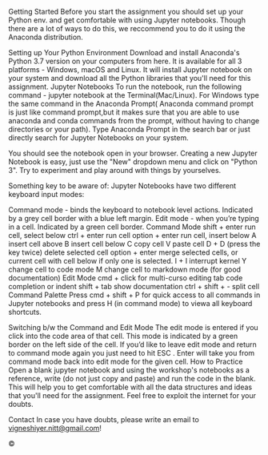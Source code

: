 Getting Started
Before you start the assignment you should set up your Python env. and get comfortable with using Jupyter notebooks. Though there are a lot of ways to do this, we reccommend you to do it using the Anaconda distribution.

Setting up Your Python Environment
Download and install Anaconda's Python 3.7 version on your computers from here. It is available for all 3 platforms - Windows, macOS and Linux.
It will install Jupyter notebook on your system and download all the Python libraries that you'll need for this assignment.
Jupyter Notebooks
To run the notebook, run the following command -
jupyter notebook
at the Terminal(Mac/Linux). For Windows type the same command in the Anaconda Prompt( Anaconda command prompt is just like command prompt,but it makes sure that you are able to use anaconda and conda commands from the prompt, without having to change directories or your path). Type Anaconda Prompt in the search bar or just directly search for Jupyter Notebooks on your system.

You should see the notebook open in your browser. Creating a new Jupyter Notebook is easy, just use the "New" dropdown menu and click on "Python 3". Try to experiment and play around with things by yourselves.

Something key to be aware of: Jupyter Notebooks have two different keyboard input modes:

Command mode - binds the keyboard to notebook level actions. Indicated by a grey cell border with a blue left margin.
Edit mode - when you’re typing in a cell. Indicated by a green cell border.
Command Mode
shift + enter run cell, select below
ctrl + enter run cell
option + enter run cell, insert below
A insert cell above
B insert cell below
C copy cell
V paste cell
D + D (press the key twice) delete selected cell
option + enter merge selected cells, or current cell with cell below if only one is selected.
I + I interrupt kernel
Y change cell to code mode
M change cell to markdown mode (for good documentation)
Edit Mode
cmd + click for multi-curso editing
tab code completion or indent
shift + tab show documentation
ctrl + shift + - split cell
Command Palette
Press cmd + shift + P for quick access to all commands in Jupyter notebooks and press H (in command mode) to viewa all keyboard shortcuts.

Switching b/w the Command and Edit Mode
The edit mode is entered if you click into the code area of that cell. This mode is indicated by a green border on the left side of the cell.
If you’d like to leave edit mode and return to command mode again you just need to hit ESC .
Enter will take you from command mode back into edit mode for the given cell.
How to Practice
Open a blank jupyter notebook and using the workshop's notebooks as a reference, write (do not just copy and paste) and run the code in the blank. This will help you to get comfortable with all the data structures and ideas that you'll need for the assignment. Feel free to exploit the internet for your doubts.

Contact
In case you have doubts, please write an email to vigneshiyer.nitt@gmail.com!

©
